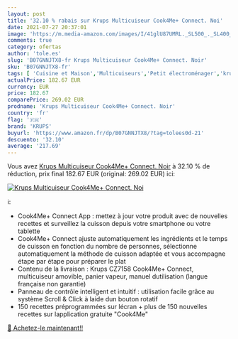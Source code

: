 ```yaml
---
layout: post
title: '32.10 % rabais sur Krups Multicuiseur Cook4Me+ Connect. Noi'
date: 2021-07-27 20:37:01
image: 'https://m.media-amazon.com/images/I/41glU87UMRL._SL500_._SL400_.jpg'
comments: true
category: ofertas
author: 'tole.es'
slug: 'B07GNNJTX8-fr Krups Multicuiseur Cook4Me+ Connect. Noir'
sku: 'B07GNNJTX8-fr'
tags: [ 'Cuisine et Maison','Multicuiseurs','Petit électroménager','krups','Électroménager spécialisé', ]
actualPrice: 182.67 EUR
currency: EUR
price: 182.67
comparePrice: 269.02 EUR
prodname: 'Krups Multicuiseur Cook4Me+ Connect. Noir'
country: 'fr'
flag: '🇫🇷'
brand: 'KRUPS'
buyurl: 'https://www.amazon.fr/dp/B07GNNJTX8/?tag=tolees0d-21'
descuento: '32.10'
average: '217.69'
---
```


Vous avez [Krups Multicuiseur Cook4Me+ Connect. Noir](https://www.amazon.fr/dp/B07GNNJTX8/?tag=tolees0d-21)  à  32.10 % de réduction, prix final  182.67 EUR (original: 269.02 EUR) ici:

[![Krups Multicuiseur Cook4Me+ Connect. Noi](https://m.media-amazon.com/images/I/41glU87UMRL._SL500_._SL400_.jpg)](https://www.amazon.fr/dp/B07GNNJTX8/?tag=tolees0d-21)

ℹ️:

- Cook4Me+ Connect App : mettez à jour votre produit avec de nouvelles recettes et surveillez la cuisson depuis votre smartphone ou votre tablette
- Cook4Me+ Connect ajuste automatiquement les ingrédients et le temps de cuisson en fonction du nombre de personnes, sélectionne automatiquement la méthode de cuisson adaptée et vous accompagne étape par étape pour préparer le plat
- Contenu de la livraison : Krups CZ7158 Cook4Me+ Connect, multicuiseur amovible, panier vapeur, manuel dutilisation (langue française non garantie)
- Panneau de contrôle intelligent et intuitif : utilisation facile grâce au système Scroll & Click à laide dun bouton rotatif
- 150 recettes préprogrammées sur lécran + plus de 150 nouvelles recettes sur lapplication gratuite "Cook4Me"

[🛒 Achetez-le maintenant!!](https://www.amazon.fr/dp/B07GNNJTX8/?tag=tolees0d-21)
